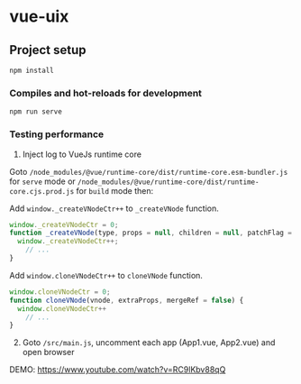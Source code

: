 # vue-uix

## Project setup
```
npm install
```

### Compiles and hot-reloads for development
```
npm run serve
```

### Testing performance
1. Inject log to VueJs runtime core

Goto `/node_modules/@vue/runtime-core/dist/runtime-core.esm-bundler.js` for `serve` mode or `/node_modules/@vue/runtime-core/dist/runtime-core.cjs.prod.js` for `build` mode then:

Add `window._createVNodeCtr++` to `_createVNode` function.
```javascript
window._createVNodeCtr = 0;
function _createVNode(type, props = null, children = null, patchFlag = 0, dynamicProps = null, isBlockNode = false) {
  window._createVNodeCtr++;
    // ...
}
```

Add `window.cloneVNodeCtr++` to `cloneVNode` function.
```javascript
window.cloneVNodeCtr = 0;
function cloneVNode(vnode, extraProps, mergeRef = false) {
  window.cloneVNodeCtr++
    // ...
}
```

2. Goto `/src/main.js`, uncomment each app (App1.vue, App2.vue) and open browser

DEMO: https://www.youtube.com/watch?v=RC9lKbv88qQ
